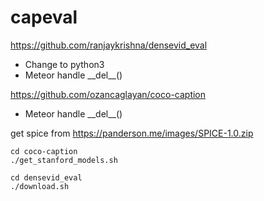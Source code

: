 # capeval


https://github.com/ranjaykrishna/densevid_eval
- Change to python3
- Meteor handle \_\_del\_\_()

https://github.com/ozancaglayan/coco-caption
- Meteor handle \_\_del\_\_()

get spice from https://panderson.me/images/SPICE-1.0.zip

```
cd coco-caption
./get_stanford_models.sh 

cd densevid_eval
./download.sh
```
